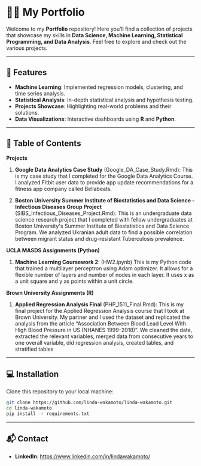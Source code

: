 # 🧑‍💻 My Portfolio
Welcome to my **Portfolio** repository! Here you’ll find a collection of projects that showcase my skills in **Data Science, Machine Learning, Statistical Programming, and Data Analysis**. Feel free to explore and check out the various projects.

---

## 🚀 Features
- **Machine Learning**: Implemented regression models, clustering, and time series analysis.
- **Statistical Analysis**: In-depth statistical analysis and hypothesis testing.
- **Projects Showcase**: Highlighting real-world problems and their solutions.
- **Data Visualizations**: Interactive dashboards using **R** and **Python**.

---

## 📂 Table of Contents

**Projects**

1. **Google Data Analytics Case Study** (Google_DA_Case_Study.Rmd): This is my case study that I completed for the Google Data Analytics Course. I analyzed Fitbit user data to provide app update recommendations for a fitness app company called Bellabeats.

2. **Boston University Summer Institute of Biostatistics and Data Science - Infectious Diseases Group Project** (SIBS_Infectious_Diseases_Project.Rmd): This is an undergraduate data science research project that I completed with fellow undergraduates at Boston University's Summer Institute of Biostatistics and Data Science Program. We analyzed Ukranian adult data to find a possible correlation between migrant status and drug-resistant Tuberculosis prevalence.

**UCLA MASDS Assignments (Python)**

1. **Machine Learning Coursework 2**: (HW2.ipynb) This is my Python code that trained a multilayer perceptron using Adam optimizer. It allows for a flexible number of layers and number of nodes in each layer. It uses x as a unit square and y as points within a unit circle.

**Brown University Assignments (R)**

1. **Applied Regression Analysis Final** (PHP_1511_Final.Rmd): This is my final project for the Applied Regression Analysis course that I took at Brown University. My partner and I used the dataset and replicated the analysis from the article “Association Between Blood Lead Level With High Blood Pressure in US (NHANES 1999–2018)”. We cleaned the data, extracted the relevant variables, merged data from consecutive years to one overall variable, did regression analysis, created tables, and stratified tables

---

## 💻 Installation

Clone this repository to your local machine:

```bash
git clone https://github.com/linda-wakamoto/linda-wakamoto.git
cd linda-wakamoto
pip install -r requirements.txt

```

---

## 📬 Contact

- **LinkedIn**: https://www.linkedin.com/in/lindawakamoto/  


